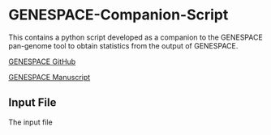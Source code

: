 # GENESPACE-Companion-Script
This contains a python script developed as a companion to the GENESPACE pan-genome tool to obtain statistics from the output of GENESPACE.

[GENESPACE GitHub](https://github.com/jtlovell/GENESPACE)

[GENESPACE Manuscript](https://elifesciences.org/articles/78526)

## Input File

The input file 
